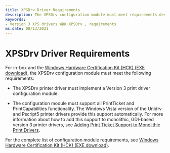 ```yaml
---
title: XPSDrv Driver Requirements
description: The XPSDrv configuration module must meet requirements described in this topic.
keywords:
- Version 3 XPS drivers WDK XPSDrv , requirements
ms.date: 08/13/2021
---
```


# XPSDrv Driver Requirements

For in-box and the [Windows Hardware Certification Kit (HCK) (EXE download)](https://download.microsoft.com/download/1/8/B/18BC088A-537D-4386-9334-687747A602E6/hlk/hlksetup.exe), the XPSDrv configuration module must meet the following requirements:

- The XPSDrv printer driver must implement a Version 3 print driver configuration module.

- The configuration module must support all PrintTicket and PrintCapabilities functionality. The Windows Vista version of the Unidrv and Pscript5 printer drivers provide this support automatically. For more information about how to add this support to monolithic, GDI-based version 3 printer drivers, see [Adding Print Ticket Support to Monolithic Print Drivers](adding-print-ticket-support-to-monolithic-print-drivers.md).

For the complete list of configuration module requirements, see [Windows Hardware Certification Kit (HCK) (EXE download)](https://download.microsoft.com/download/1/8/B/18BC088A-537D-4386-9334-687747A602E6/hlk/hlksetup.exe).
